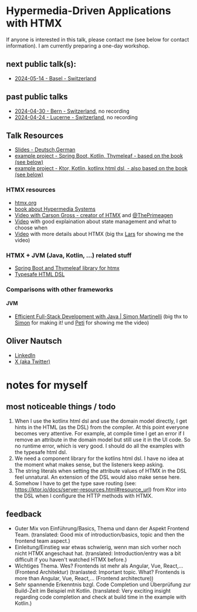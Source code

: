 # Hypermedia-Driven Applications with HTMX
If anyone is interested in this talk, please contact me (see below for contact information). I am currently preparing a one-day workshop. 

## next public talk(s):
* [2024-05-14 - Basel - Switzerland](https://www.jug.ch/html/events/2024/htmx_bs.html)

## past public talks
* [2024-04-30 - Bern - Switzerland](https://www.jug.ch/html/events/2024/htmx_be.html), no recording
* [2024-04-24 - Lucerne - Switzerland](https://www.jug.ch/html/events/2024/htmx_lu.html), no recording

## Talk Resources
* [Slides - Deutsch,German](https://docs.google.com/presentation/d/1PsLzS-oLv9CQgDPbuWp6F2hV3l6Y162eafKhHuZbLWE/edit?usp=sharing)
* [example project - Spring Boot, Kotlin, Thymeleaf - based on the book (see below)](https://github.com/ollin/htmxbook)
* [example project - Ktor, Kotlin, kotlinx html dsl, - also based on the book (see below)](https://github.com/ollin/contacts)

### HTMX resources
* [htmx.org](https://htmx.org/)
* [book about Hypermedia Systems](https://hypermedia.systems/)
* [Video with Carson Gross - creator of HTMX](https://www.youtube.com/watch?v=LriHRa9t1fQ) and [@ThePrimeagen](https://twitter.com/ThePrimeagen)
* [Video](https://youtu.be/-ptq9HCrI_U?t=353) with good explaination about state management and what to choose when
* [Video](https://www.youtube.com/watch?v=0l6I0tA-Il4) with more details about HTMX (big thx [Lars](https://github.com/LarsEckart) for showing me the video)

### HTMX + JVM (Java, Kotlin, ...) related stuff
* [Spring Boot and Thymeleaf library for htmx](https://github.com/wimdeblauwe/htmx-spring-boot)
* [Typesafe HTML DSL](https://kotlinlang.org/docs/typesafe-html-dsl.html)

### Comparisons with other frameworks
#### JVM
* [Efficient Full-Stack Development with Java | Simon Martinelli](https://www.youtube.com/watch?v=FI1Ao-qFFoY) (big thx to [Simon](https://github.com/simasch) for making it! und [Peti](https://github.com/Petikoch) for showing me the video)

  

## Oliver Nautsch<!-- include: oliver.md -->

* [LinkedIn](https://www.linkedin.com/in/oliver-nautsch/)
* [X (aka Twitter)](https://twitter.com/ollispieps)


<!-- endInclude -->

# notes for myself
## most noticeable things / todo
1. When I use the kotlinx html dsl and use the domain model directly, I get hints in the HTML (as the DSL) from the compiler. At this point everyone becomes very attentive. For example, at compile time I get an error if I remove an attribute in the domain model but still use it in the UI code. So no runtime error, which is very good. I should do all the examples with the typesafe html dsl.
2. We need a component library for the kotlins html dsl. I have no idea at the moment what makes sense, but the listeners keep asking.
3. The string literals when setting the attribute values of HTMX in the DSL feel unnatural.  An extension of the DSL would also make sense here.
4. Somehow I have to get the type save routing (see: https://ktor.io/docs/server-resources.html#resource_url) from Ktor into the DSL when I configure the HTTP methods with HTMX.

## feedback
* Guter Mix von Einführung/Basics, Thema und dann der Aspekt Frontend Team. (translated: Good mix of introduction/basics, topic and then the frontend team aspect.)
* Einleitung/Einstieg war etwas schwierig, wenn man sich vorher noch nicht HTMX angeschaut hat. (translated: Introduction/entry was a bit difficult if you haven't watched HTMX before.)
* Wichtiges Thema. Wes? Frontends ist mehr als Angular, Vue, React,... (Frontend Architektur) (tranlasted: Important topic. What? Frontends is more than Angular, Vue, React,... (Frontend architecture))
* Sehr spannende Erkenntnis bzgl. Code Completion und Überprüfung zur Build-Zeit im Beispiel mit Kotlin. (translated: Very exciting insight regarding code completion and check at build time in the example with Kotlin.)
